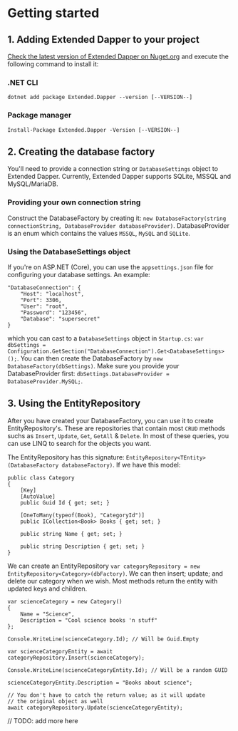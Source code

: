 # Getting started

## 1. Adding Extended Dapper to your project

[Check the latest version of Extended Dapper on Nuget.org](https://www.nuget.org/packages/Extended.Dapper) and execute the following command to install it:

### .NET CLI

`dotnet add package Extended.Dapper --version [--VERSION--]`

### Package manager

`Install-Package Extended.Dapper -Version [--VERSION--]`

## 2. Creating the database factory

You'll need to provide a connection string or `DatabaseSettings` object to Extended Dapper. Currently, Extended Dapper supports SQLite, MSSQL and MySQL/MariaDB. 

### Providing your own connection string

Construct the DatabaseFactory by creating it: `new DatabaseFactory(string connectionString, DatabaseProvider databaseProvider)`. DatabaseProvider is an enum which contains the values `MSSQL`, `MySQL` and `SQLite`.

### Using the DatabaseSettings object

If you're on ASP.NET (Core), you can use the `appsettings.json` file for configuring your database settings. An example:

    "DatabaseConnection": {
        "Host": "localhost",
        "Port": 3306,
        "User": "root",
        "Password": "123456",
        "Database": "supersecret"
    }

which you can cast to a `DatabaseSettings` object in `Startup.cs`: `var dbSettings = Configuration.GetSection("DatabaseConnection").Get<DatabaseSettings>();`. You can then create the DatabaseFactory by `new DatabaseFactory(dbSettings)`. Make sure you provide your DatabaseProvider first: `dbSettings.DatabaseProvider = DatabaseProvider.MySQL;`.

## 3. Using the EntityRepository

After you have created your DatabaseFactory, you can use it to create EntityRepository's. These are repositories that contain most `CRUD` methods suchs as `Insert`, `Update`, `Get`, `GetAll` & `Delete`. In most of these queries, you can use LINQ to search for the objects you want.

The EntityRepository has this signature: `EntityRepository<TEntity>(DatabaseFactory databaseFactory)`. If we have this model:

    public class Category
    {
        [Key]
        [AutoValue]
        public Guid Id { get; set; }

        [OneToMany(typeof(Book), "CategoryId")]
        public ICollection<Book> Books { get; set; }

        public string Name { get; set; }

        public string Description { get; set; }
    }

We can create an EntityRepository `var categoryRepository = new EntityRepository<Category>(dbFactory)`. We can then insert; update; and delete our category when we wish. Most methods return the entity with updated keys and children.

    var scienceCategory = new Category()
    {
        Name = "Science",
        Description = "Cool science books 'n stuff"
    };

    Console.WriteLine(scienceCategory.Id); // Will be Guid.Empty

    var scienceCategoryEntity = await categoryRepository.Insert(scienceCategory);

    Console.WriteLine(scienceCategoryEntity.Id); // Will be a random GUID

    scienceCategoryEntity.Description = "Books about science";

    // You don't have to catch the return value; as it will update
    // the original object as well
    await categoryRepository.Update(scienceCategoryEntity); 

// TODO: add more here